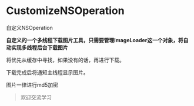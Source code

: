 # CustomizeNSOperation
自定义NSOperation

**自定义的一个多线程下载图片工具，只需要管理ImageLoader这一个对象，将自动实现多线程后台下载图片**

将优先从缓存中寻找，如果没有的话，再进行下载。

下载完成后将通知主线程显示图片。

图片一律进行md5加密

> 欢迎交流学习
